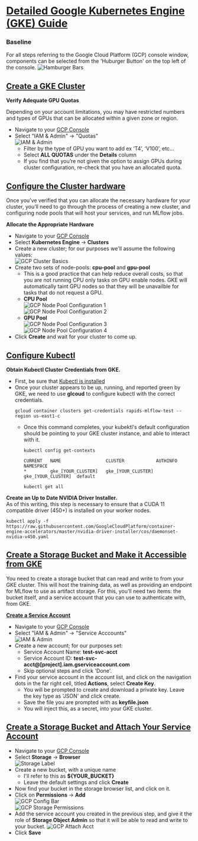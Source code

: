 # [Detailed Google Kubernetes Engine (GKE) Guide](#anchor-start)
### Baseline

For all steps referring to the Google Cloud Platform (GCP) console window, components can be selected from the 'Huburger Button'
on the top left of the console.
![Hamburger Bars](./images/gcp_hamburger_bar.png)

## [Create a GKE Cluster](#anchor-create-cluster)
__Verify Adequate GPU Quotas__

Depending on your account limitations, you may have restricted numbers and types of GPUs that can be allocated within a given zone or region.

- Navigate to your [GCP Console](https://console.cloud.google.com/)
- Select "IAM & Admin" $\rightarrow$ "Quotas"  
    ![IAM & Admin](./images/gcp_iam_admin.png)  
    - Filter by the type of GPU you want to add ex ‘T4’, ‘V100’, etc...
    - Select __ALL QUOTAS__ under the __Details__ column
    - If you find that you’re not given the option to assign GPUs during cluster configuration, re-check that you have an allocated quota.

## [Configure the Cluster hardware](#anchor-configure-cluster)
Once you’ve verified that you can allocate the necessary hardware for your cluster, you’ll need to go through the process 
of creating a new cluster, and configuring node pools that will host your services, and run MLflow jobs.

__Allocate the Appropriate Hardware__

- Navigate to your [GCP Console](https://console.cloud.google.com/)
- Select __Kubernetes Engine__ $\rightarrow$ __Clusters__
- Create a new cluster; for our purposes we'll assume the following values:  
    ![GCP Cluster Basics](./images/gcp_cluster_basics.png)
- Create two sets of node-pools: __cpu-pool__ and __gpu-pool__
    - This is a good practice that can help reduce overall costs, so that you are not running CPU only
    tasks on GPU enable nodes. GKE will automatically taint GPU nodes so that they will be unavailble for
    tasks that do not request a GPU.
    - __CPU Pool__  
        ![GCP Node Pool Configuration 1](./images/gcp_node_pools_1.png)  
        ![GCP Node Pool Configuration 2](./images/gcp_node_pools_2.png)  
    - __GPU Pool__   
        ![GCP Node Pool Configuration 3](./images/gcp_node_pools_3.png)  
        ![GCP Node Pool Configuration 4](./images/gcp_node_pools_5.png)  
- Click __Create__ and wait for your cluster to come up.

## [Configure Kubectl](#anchor-kubectl)
__Obtain Kubectl Cluster Credentials from GKE.__
- First, be sure that [Kubectl is installed](https://kubernetes.io/docs/tasks/tools/install-kubectl/)
- Once your cluster appears to be up, running, and reported green by GKE, we need to use __glcoud__ to configure kubectl
with the correct credentials.
   ```shell script
   gcloud container clusters get-credentials rapids-mlflow-test --region us-east1-c
   ```
   - Once this command completes, your kubektl's default configuration should be pointing to your GKE cluster instance,
   and able to interact with it.
       ```shell script
      kubectl config get-contexts
      
      CURRENT   NAME                 CLUSTER            AUTHINFO            NAMESPACE
      *         gke_[YOUR_CLUSTER]   gke_[YOUR_CLUSTER] gke_[YOUR_CLUSTER]  default
       ```
        
       ```shell script
       kubectl get all
       ```
__Create an Up to Date NVIDIA Driver Installer.__  
As of this writing, this step is necessary to ensure that a CUDA 11 compatible driver (450+) is installed on your worker nodes.

```shell script
kubectl apply -f https://raw.githubusercontent.com/GoogleCloudPlatform/container-engine-accelerators/master/nvidia-driver-installer/cos/daemonset-nvidia-v450.yaml
```

## [Create a Storage Bucket and Make it Accessible from GKE](#anchor-create-storage-bucket)
You need to create a storage bucket that can read and write to from your GKE cluster. This will host the training data,
as well as providing an endpoint for MLflow to use as artifact storage. For this, you’ll need two items: the bucket itself,
and a service account that you can use to authenticate with, from GKE.

[__Create a Service Account__](#anchor-create-service-account)
- Navigate to your [GCP Console](https://console.cloud.google.com/)
- Select "IAM & Admin" $\rightarrow$ "Service Acccounts"  
    ![IAM & Admin](./images/gcp_iam_admin.png)
- Create a new account; for our purposes set:
    - Service Account Name: __test-svc-acct__
    - Service Account ID: __test-svc-acct@[project].iam.gserviceaccount.com__
    - Skip optional steps and click 'Done'.
- Find your service account in the account list, and click on the navigation dots in the far right cell, titled __Actions__,
select __Create Key__.
    - You will be prompted to create and download a private key.
    Leave the key type as 'JSON' and click create.
    - Save the file you are prompted with as __keyfile.json__
    - You will inject this, as a secret, into your GKE cluster.

## [Create a Storage Bucket and Attach Your Service Account](#anchor-config-storage-bucket)
- Navigate to your [GCP Console](https://console.cloud.google.com/)
- Select __Storage__ $\rightarrow$ __Browser__  
    ![Storage Label](./images/gcp_storage.png)  
- Create a new bucket, with a unique name
    - I'll refer to this as __\${YOUR_BUCKET}__
    - Leave the default settings and click __Create__
- Now find your bucket in the storage browser list, and click on it.
- Click on __Permissions__ $\rightarrow$ __Add__  
    ![GCP Config Bar](./images/gcp_config_bar.png)  
    ![GCP Storage Permissions](./images/gcp_bucket_permissions_2.png)  
- Add the service account you created in the previous step, and give it the role of __Storage Object Admin__ so that it will be
able to read and write to your bucket.
    ![GCP Attach Acct](./images/gcp_attach_account.png)  
- Click __Save__
    
